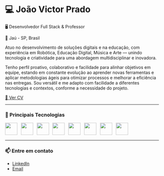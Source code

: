 # 💻 João Victor Prado

🖥️ Desenvolvedor Full Stack & Professor

📍 Jaú - SP, Brasil

Atuo no desenvolvimento de soluções digitais e na educação, com experiência em Robótica, Educação Digital, Música e Arte — unindo tecnologia e criatividade para uma abordagem multidisciplinar e inovadora.

Tenho perfil proativo, colaborativo e facilidade para alinhar objetivos em equipe, estando em constante evolução ao aprender novas ferramentas e aplicar metodologias ágeis para otimizar processos e melhorar a eficiência nas entregas. Sou versátil e me adapto com facilidade a diferentes tecnologias e contextos, conforme a necessidade do projeto.

[📄 Ver CV](https://portfoliodev-pink.vercel.app/curriculo-joao.pdf)

---

### 🚀 Principais Tecnologias

<img src="https://cdn.jsdelivr.net/gh/devicons/devicon@latest/icons/react/react-original.svg" height="40" />&nbsp;&nbsp;
  <img src="https://cdn.jsdelivr.net/gh/devicons/devicon@latest/icons/nextjs/nextjs-original.svg" height="40" />&nbsp;&nbsp;
  <img src="https://cdn.jsdelivr.net/gh/devicons/devicon@latest/icons/astro/astro-original.svg" height="40" />&nbsp;&nbsp;
  <img src="https://cdn.jsdelivr.net/gh/devicons/devicon@latest/icons/typescript/typescript-original.svg" height="40" />&nbsp;&nbsp;
  <img src="https://cdn.jsdelivr.net/gh/devicons/devicon@latest/icons/nodejs/nodejs-plain-wordmark.svg" height="40" />&nbsp;&nbsp;
  <img src="https://cdn.jsdelivr.net/gh/devicons/devicon@latest/icons/mongodb/mongodb-original.svg" height="40" />&nbsp;&nbsp;
  <img src="https://cdn.jsdelivr.net/gh/devicons/devicon@latest/icons/express/express-original.svg" height="40" />&nbsp;&nbsp;
  <img src="https://cdn.jsdelivr.net/gh/devicons/devicon@latest/icons/tailwindcss/tailwindcss-original.svg" height="40" />
          
</p>
                  
---

### 📫 Entre em contato

- [LinkedIn](https://linkedin.com/in/jvprado1)  
- [Email](mailto:jv_prado@outlook.com)
